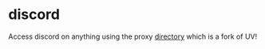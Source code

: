 # discord
Access discord on anything using the proxy <a href="https://directoy-browser.netlify.app/">directory</a> which is a fork of UV!
